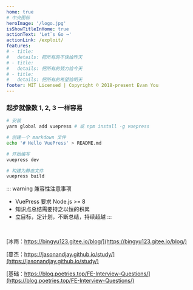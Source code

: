 ```yaml
---
home: true
# 中央图标
heroImage: '/logo.jpg' 
isShowTitleInHome: true
actionText: 'Let`s Go →'
actionLink: /exploit/
features:
# - title: 
#   details: 把所有的不快给昨天
# - title: 
#   details: 把所有的努力给今天
# - title: 
#   details: 把所有的希望给明天
footer: MIT Licensed | Copyright © 2018-present Evan You
---
```


### 起步就像数 1, 2, 3 一样容易

``` bash
# 安装
yarn global add vuepress # 或 npm install -g vuepress

# 创建一个 markdown 文件
echo '# Hello VuePress' > README.md

# 开始编写
vuepress dev

# 构建为静态文件
vuepress build
```

::: warning 兼容性注意事项
- VuePress 要求 Node.js >= 8
- 知识点总结需要持之以恒的积累
- 立目标，定计划，不断总结，持续超越
:::
<br />

[冰雨：https://bingyu123.gitee.io/blog/](https://bingyu123.gitee.io/blog/)
<br />

[蔓杰：https://jasonandjay.github.io/study/](https://jasonandjay.github.io/study/)
<br />

[基础：https://blog.poetries.top/FE-Interview-Questions/](https://blog.poetries.top/FE-Interview-Questions/)
  <!-- # 页脚信息 -->
<!-- # footer: https://baobao-li.github.io/Blog/ -->
